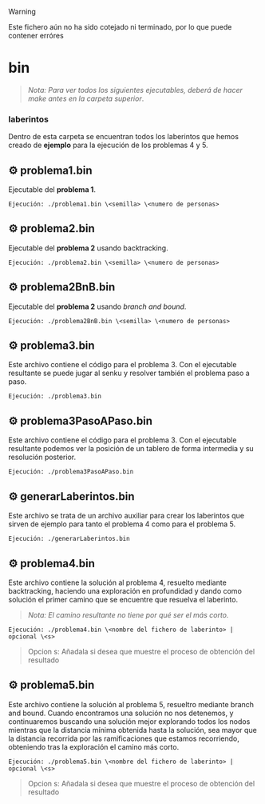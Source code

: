 > [!WARNING]
> Este fichero aún no ha sido cotejado ni terminado, por lo que puede contener erróres

# bin
>_Nota: Para ver todos los siguientes ejecutables, deberá de hacer make antes en la carpeta superior_.
### laberintos
Dentro de esta carpeta se encuentran todos los laberintos que hemos creado de **ejemplo** para la ejecución de los problemas 4 y 5.

## :gear: problema1.bin
Ejecutable del **problema 1**.

    Ejecución: ./problema1.bin \<semilla> \<numero de personas>

## :gear: problema2.bin
Ejecutable del **problema 2** usando backtracking.

    Ejecución: ./problema2.bin \<semilla> \<numero de personas>

## :gear: problema2BnB.bin
Ejecutable del **problema 2** usando _branch and bound_. 

    Ejecución: ./problema2BnB.bin \<semilla> \<numero de personas>

## :gear: problema3.bin
Este archivo contiene el código para el problema 3. Con el ejecutable resultante se puede jugar al senku y resolver también el problema paso a paso.
    
    Ejecución: ./problema3.bin

## :gear: problema3PasoAPaso.bin
Este archivo contiene el código para el problema 3. Con el ejecutable resultante podemos ver la posición de un tablero de forma intermedia y su resolución posterior.

    Ejecución: ./problema3PasoAPaso.bin

## :gear: generarLaberintos.bin
Este archivo se trata de un archivo auxiliar para crear los laberintos que sirven de ejemplo para tanto el problema 4 como para el problema 5.

    Ejecución: ./generarLaberintos.bin

## :gear: problema4.bin
Este archivo contiene la solución al problema 4, resuelto mediante backtracking, haciendo una exploración en profundidad y dando como solución el primer camino que se encuentre que resuelva el laberinto.

>_Nota: El camino resultante no tiene por qué ser el más corto._

    Ejecución: ./problema4.bin \<nombre del fichero de laberinto> | opcional \<s>

>Opcion s: Añadala si desea que muestre el proceso de obtención del resultado 

## :gear: problema5.bin
Este archivo contiene la solución al problema 5, resueltro mediante branch and bound. Cuando encontramos una solución no nos detenemos, y continuaremos buscando una solución mejor explorando todos los nodos mientras que la distancia mínima obtenida hasta la solución, sea mayor que la distancia recorrida por las ramificaciones que estamos recorriendo, obteniendo tras la exploración el camino más corto.
    
    Ejecución: ./problema5.bin \<nombre del fichero de laberinto> | opcional \<s>

>Opcion s: Añadala si desea que muestre el proceso de obtención del resultado 